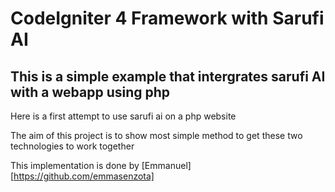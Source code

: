 # CodeIgniter 4 Framework with Sarufi AI

## This is a simple example that intergrates sarufi AI with a webapp using php

Here is a first attempt to use sarufi ai on a php website 

The aim of this project is to show most simple method to get these two technologies to work together 

This implementation is done by [Emmanuel][https://github.com/emmasenzota]

